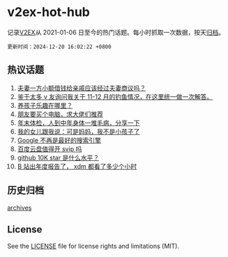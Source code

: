 # v2ex-hot-hub

 记录[V2EX](https://www.v2ex.com/)从 2021-01-06 日至今的热门话题。每小时抓取一次数据，按天[归档](archives)。

`更新时间：2024-12-20 16:02:22 +0800`

## 热议话题

1. [夫妻一方小额借钱给亲戚应该经过夫妻商议吗？](https://www.v2ex.com/t/1098866)
1. [鉴于太多 v 友询问我关于 11-12 月的钓鱼情况，在这里统一做一次解答。](https://www.v2ex.com/t/1098950)
1. [养孩子乐趣在哪里？](https://www.v2ex.com/t/1099022)
1. [朋友要买个电脑，求大佬们推荐](https://www.v2ex.com/t/1098934)
1. [年末体检，人到中年身体一堆毛病，分享一下](https://www.v2ex.com/t/1098962)
1. [我的女儿跟我说：可是妈妈，我不是小孩子了](https://www.v2ex.com/t/1098954)
1. [Google 不再是最好的搜索引擎](https://www.v2ex.com/t/1098937)
1. [百度云盘值得开 svip 吗](https://www.v2ex.com/t/1098862)
1. [github 10K star 是什么水平？](https://www.v2ex.com/t/1098975)
1. [B 站出年度报告了， xdm 都看了多少个小时](https://www.v2ex.com/t/1099050)

## 历史归档

[archives](archives)

## License

See the [LICENSE](LICENSE) file for license rights and limitations (MIT).
